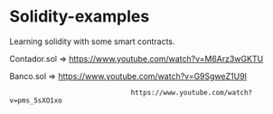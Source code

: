 # Solidity-examples
Learning solidity with some smart contracts.

Contador.sol          =>          https://www.youtube.com/watch?v=M6Arz3wGKTU

Banco.sol             =>          https://www.youtube.com/watch?v=G9SgweZ1U9I

                                  https://www.youtube.com/watch?v=pms_5sXO1xo
